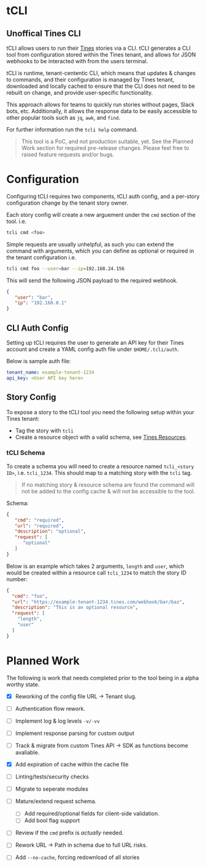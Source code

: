 # tCLI
## Unoffical Tines CLI

tCLI allows users to run their [Tines](tines.com) stories via a CLI. tCLI generates a CLI tool from configuration stored within the Tines tenant, and allows for JSON webhooks to be interacted with from the users terminal.

tCLI is runtime, tenant-cententic CLI,  which means that updates & changes to commands, and their configuration is managed by Tines tenant, downloaded and locally cached to ensure that the CLI does not need to be rebuilt on change, and provide user-specific functionality.

This approach allows for teams to quickly run stories without pages, Slack bots, etc. Additionally, it allows the response data to be easily accessible to other popular tools such as `jq`, `awk`, and `find`.

For further information run the `tcli help` command.

> This tool is a PoC, and not production suitable, yet. See the Planned Work section for required pre-release changes. Please feel free to raised feature requests and/or bugs.

# Configuration

Configuring tCLI requires two components, tCLI auth config, and a per-story configuration change by the tenant story owner.

Each story config will create a new arguement under the `cmd` section of the tool. i.e.

```sh
tcli cmd <foo>
```

Simple requests are usually unhelpful, as such you can extend the command with arguments, which you can define as optional or required in the tenant configuration i.e.

```sh
tcli cmd foo --user=bar --ip=192.168.24.156
```
This will send the following JSON payload to the required webhook.

```json
{
   "user": "bar",
   "ip": "192.168.0.1"
}
```


## CLI Auth Config
Setting up tCLI requires the user to generate an API key for their Tines account and create a YAML config auth file under `$HOME/.tcli/auth`.

Below is sample auth file:

```yaml
tenant_name: example-tenant-1234
api_key: <User API key here>
```

## Story Config

To expose a story to the tCLI tool you need the following setup within your Tines tenant:
 - Tag the story with `tcli`
 - Create a resource object with a valid schema, see [Tines Resources](https://www.tines.com/docs/resources/).

### tCLI Schema
To create a schema you will need to create a resource named `tcli_<story ID>`, i.e. `tcli_1234`. This should map to a matching story with the `tcli` tag.

> If no matching story & resource schema are found the command will not be added to the config cache & will not be accessible to the tool.


Schema:
```json
{
   "cmd": "required",
   "url": "required",
   "description": "optional",
   "request": [
      "optional"
   ]
}
```

Below is an example which takes 2 arguments, `length` and `user`, which would be created within a resource call `tcli_1234` to match the story ID number:

```json
{
  "cmd": "foo",
  "url": "https://example-tenant-1234.tines.com/webhook/bar/baz",
  "description": "This is an optional resource",
  "request": [
    "length",
    "user"
  ]
}
```


# Planned Work
The following is work that needs completed prior to the tool being in a alpha worthy state.

- [x] Reworking of the config file URL -> Tenant slug.
- [ ] Authentication flow rework. 
- [ ] Implement log & log levels `-v/-vv`
- [ ] Implement response parsing for custom output
- [ ] Track & migrate from custom Tines API -> SDK as functions become avaliable.
- [x] Add expiration of cache within the cache file
- [ ] Linting/tests/security checks
- [ ] Migrate to seperate modules
- [ ] Mature/extend request schema.
   - [ ] Add required/optional fields for client-side validation.
   - [ ] Add bool flag support
- [ ] Review if the `cmd` prefix is *actually* needed.
- [ ] Rework URL -> Path in schema due to full URL risks.
- [ ] Add `--no-cache`, forcing redownload of all stories

